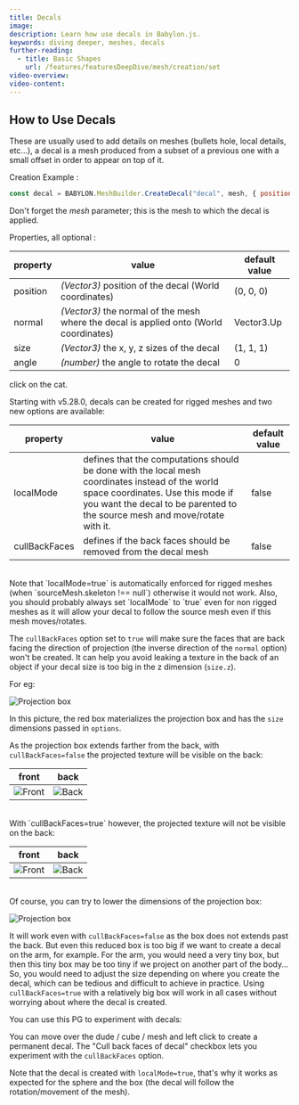 ```yaml
---
title: Decals
image:
description: Learn how use decals in Babylon.js.
keywords: diving deeper, meshes, decals
further-reading:
  - title: Basic Shapes
    url: /features/featuresDeepDive/mesh/creation/set
video-overview:
video-content:
---
```


## How to Use Decals

These are usually used to add details on meshes (bullets hole, local details, etc...), a decal is a mesh produced from a subset of a previous one with a small offset in order to appear on top of it.

Creation Example :

```javascript
const decal = BABYLON.MeshBuilder.CreateDecal("decal", mesh, { position: myPos }, scene);
```

Don't forget the _mesh_ parameter; this is the mesh to which the decal is applied.

Properties, all optional :

| property | value                                                                                  | default value |
| -------- | -------------------------------------------------------------------------------------- | ------------- |
| position | _(Vector3)_ position of the decal (World coordinates)                                  | (0, 0, 0)     |
| normal   | _(Vector3)_ the normal of the mesh where the decal is applied onto (World coordinates) | Vector3.Up    |
| size     | _(Vector3)_ the x, y, z sizes of the decal                                             | (1, 1, 1)     |
| angle    | _(number)_ the angle to rotate the decal                                               | 0             |

<Playground id="#1BAPRM#73" title="Simple Example of Decals" description="Simple example of pasting decals in a Babylon.js scene."/> click on the cat.

Starting with v5.28.0, decals can be created for rigged meshes and two new options are available:

| property                   | value                                                                                                                                                                                                               | default value |
| -------------------------- | ------------------------------------------------------------------------------------------------------------------------------------------------------------------------------------------------------------------- | ------------- |
| localMode                  | defines that the computations should be done with the local mesh coordinates instead of the world space coordinates. Use this mode if you want the decal to be parented to the source mesh and move/rotate with it. | false         |
| <nobr>cullBackFaces</nobr> | defines if the back faces should be removed from the decal mesh                                                                                                                                                     | false         |

<br/>
Note that `localMode=true` is automatically enforced for rigged meshes (when `sourceMesh.skeleton !== null`) otherwise it would not work. Also, you should probably always set `localMode` to `true` even for non rigged meshes as it will allow your decal to follow the source mesh even if this mesh moves/rotates.

The `cullBackFaces` option set to `true` will make sure the faces that are back facing the direction of projection (the inverse direction of the `normal` option) won't be created. It can help you avoid leaking a texture in the back of an object if your decal size is too big in the z dimension (`size.z`).

For eg:

![Projection box](/img/features/decals/decal_projbox.jpg)

In this picture, the red box materializes the projection box and has the `size` dimensions passed in `options`.

As the projection box extends farther from the back, with `cullBackFaces=false` the projected texture will be visible on the back:

| front                                              | back                                                 |
| -------------------------------------------------- | ---------------------------------------------------- |
| ![Front](/img/features/decals/decal_front.jpg!350) | ![Back](/img/features/decals/decal_back_nok.jpg!350) |

<br/>
With `cullBackFaces=true` however, the projected texture will not be visible on the back:

| front                                              | back                                                |
| -------------------------------------------------- | --------------------------------------------------- |
| ![Front](/img/features/decals/decal_front.jpg!350) | ![Back](/img/features/decals/decal_back_ok.jpg!300) |

<br/>
Of course, you can try to lower the dimensions of the projection box:

![Projection box](/img/features/decals/decal_projbox_small.jpg)

It will work even with `cullBackFaces=false` as the box does not extends past the back. But even this reduced box is too big if we want to create a decal on the arm, for example. For the arm, you would need a very tiny box, but then this tiny box may be too tiny if we project on another part of the body... So, you would need to adjust the size depending on where you create the decal, which can be tedious and difficult to achieve in practice. Using `cullBackFaces=true` with a relatively big box will work in all cases without worrying about where the decal is created.

You can use this PG to experiment with decals: <Playground id="#EEUVTY#199" title="Decals with rigged and moving meshes" description="Example of pasting decals for rigged meshes."/>

You can move over the dude / cube / mesh and left click to create a permanent decal. The "Cull back faces of decal" checkbox lets you experiment with the `cullBackFaces` option.

Note that the decal is created with `localMode=true`, that's why it works as expected for the sphere and the box (the decal will follow the rotation/movement of the mesh).
